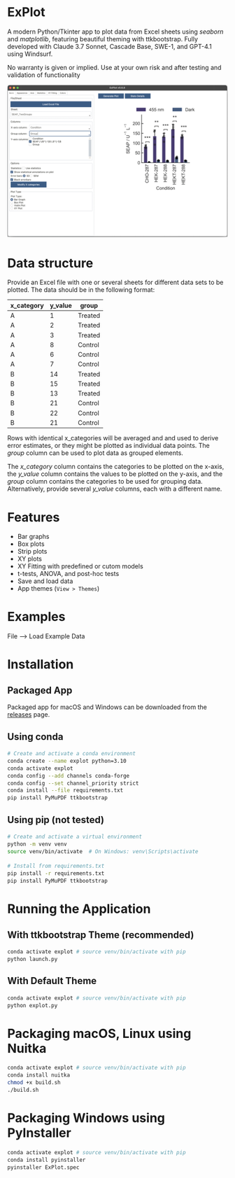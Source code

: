 # ExPlot
A modern Python/Tkinter app to plot data from Excel sheets using *seaborn* and *matplotlib*, featuring beautiful theming with ttkbootstrap. Fully developed with Claude 3.7 Sonnet, Cascade Base, SWE-1, and GPT-4.1 using Windsurf.

No warranty is given or implied. Use at your own risk and after testing and validation of functionality

![ExPlot](img/ExPlot.png)

# Data structure
Provide an Excel file with one or several sheets for different data sets to be plotted. The data should be in the following format:

| x_category | y_value |  group  |
|------------|---------|---------|
| A          | 1       | Treated |
| A          | 2       | Treated |
| A          | 3       | Treated |
| A          | 8       | Control |
| A          | 6       | Control |
| A          | 7       | Control |
| B          | 14      | Treated |
| B          | 15      | Treated |
| B          | 13      | Treated |
| B          | 21      | Control |
| B          | 22      | Control |
| B          | 21      | Control |

Rows with identical x_categories will be averaged and and used to derive error estimates, or they might be plotted as individual data points. The *group* column can be used to plot data as grouped elements.

The *x_category* column contains the categories to be plotted on the x-axis, the *y_value* column contains the values to be plotted on the y-axis, and the *group* column contains the categories to be used for grouping data.
Alternatively, provide several *y_value* columns, each with a different name.

# Features
- Bar graphs
- Box plots
- Strip plots
- XY plots
- XY Fitting with predefined or cutom models
- t-tests, ANOVA, and post-hoc tests
- Save and load data
- App themes (`View > Themes`)

# Examples
File --> Load Example Data

# Installation

## Packaged App
Packaged app for macOS and Windows can be downloaded from the [releases](releases) page.

## Using conda
```bash
# Create and activate a conda environment
conda create --name explot python=3.10
conda activate explot
conda config --add channels conda-forge
conda config --set channel_priority strict
conda install --file requirements.txt
pip install PyMuPDF ttkbootstrap
```

## Using pip (not tested)
```bash
# Create and activate a virtual environment
python -m venv venv
source venv/bin/activate  # On Windows: venv\Scripts\activate

# Install from requirements.txt
pip install -r requirements.txt
pip install PyMuPDF ttkbootstrap
```

# Running the Application

## With ttkbootstrap Theme (recommended)
```bash
conda activate explot # source venv/bin/activate with pip
python launch.py
```

## With Default Theme
```bash
conda activate explot # source venv/bin/activate with pip
python explot.py
```

# Packaging macOS, Linux using Nuitka
```bash
conda activate explot # source venv/bin/activate with pip
conda install nuitka
chmod +x build.sh
./build.sh
```

# Packaging Windows using PyInstaller
```bash
conda activate explot # source venv/bin/activate with pip
conda install pyinstaller
pyinstaller ExPlot.spec
```

